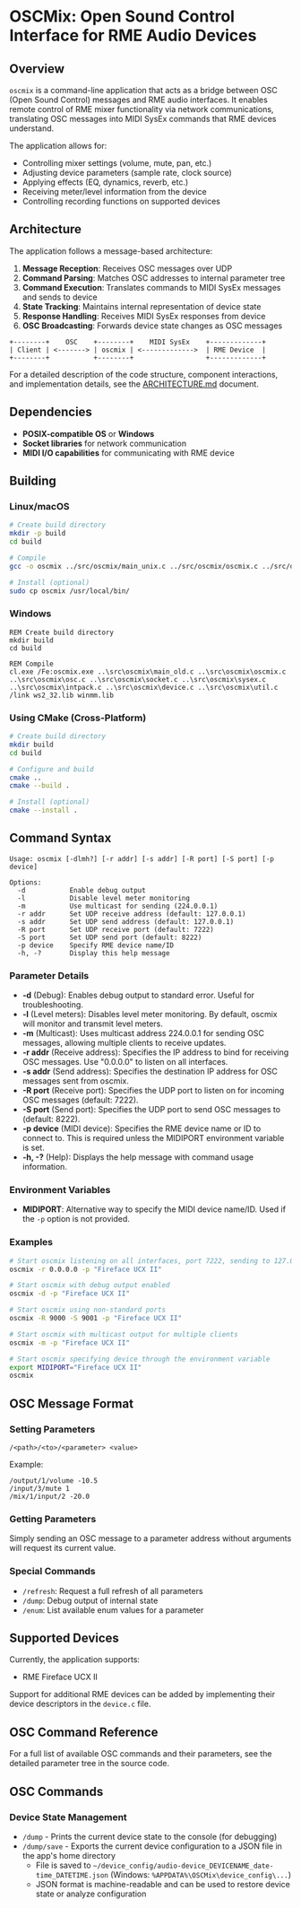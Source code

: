# OSCMix: Open Sound Control Interface for RME Audio Devices

## Overview

`oscmix` is a command-line application that acts as a bridge between OSC (Open Sound Control) messages and RME audio interfaces. It enables remote control of RME mixer functionality via network communications, translating OSC messages into MIDI SysEx commands that RME devices understand.

The application allows for:

- Controlling mixer settings (volume, mute, pan, etc.)
- Adjusting device parameters (sample rate, clock source)
- Applying effects (EQ, dynamics, reverb, etc.)
- Receiving meter/level information from the device
- Controlling recording functions on supported devices

## Architecture

The application follows a message-based architecture:

1. **Message Reception**: Receives OSC messages over UDP
2. **Command Parsing**: Matches OSC addresses to internal parameter tree
3. **Command Execution**: Translates commands to MIDI SysEx messages and sends to device
4. **State Tracking**: Maintains internal representation of device state
5. **Response Handling**: Receives MIDI SysEx responses from device
6. **OSC Broadcasting**: Forwards device state changes as OSC messages

```
+--------+    OSC    +--------+    MIDI SysEx    +-------------+
| Client | <-------> | oscmix | <------------->  | RME Device  |
+--------+           +--------+                  +-------------+
```

For a detailed description of the code structure, component interactions, and implementation details, see the [ARCHITECTURE.md](ARCHITECTURE.md) document.

## Dependencies

- **POSIX-compatible OS** or **Windows**
- **Socket libraries** for network communication
- **MIDI I/O capabilities** for communicating with RME device

## Building

### Linux/macOS

```bash
# Create build directory
mkdir -p build
cd build

# Compile
gcc -o oscmix ../src/oscmix/main_unix.c ../src/oscmix/oscmix.c ../src/oscmix/osc.c ../src/oscmix/socket.c ../src/oscmix/sysex.c ../src/oscmix/intpack.c ../src/oscmix/device.c ../src/oscmix/util.c -lm -lpthread

# Install (optional)
sudo cp oscmix /usr/local/bin/
```

### Windows

```batch
REM Create build directory
mkdir build
cd build

REM Compile
cl.exe /Fe:oscmix.exe ..\src\oscmix\main_old.c ..\src\oscmix\oscmix.c ..\src\oscmix\osc.c ..\src\oscmix\socket.c ..\src\oscmix\sysex.c ..\src\oscmix\intpack.c ..\src\oscmix\device.c ..\src\oscmix\util.c /link ws2_32.lib winmm.lib
```

### Using CMake (Cross-Platform)

```bash
# Create build directory
mkdir build
cd build

# Configure and build
cmake ..
cmake --build .

# Install (optional)
cmake --install .
```

## Command Syntax

```
Usage: oscmix [-dlmh?] [-r addr] [-s addr] [-R port] [-S port] [-p device]

Options:
  -d           Enable debug output
  -l           Disable level meter monitoring
  -m           Use multicast for sending (224.0.0.1)
  -r addr      Set UDP receive address (default: 127.0.0.1)
  -s addr      Set UDP send address (default: 127.0.0.1)
  -R port      Set UDP receive port (default: 7222)
  -S port      Set UDP send port (default: 8222)
  -p device    Specify RME device name/ID
  -h, -?       Display this help message
```

### Parameter Details

- **-d** (Debug): Enables debug output to standard error. Useful for troubleshooting.
- **-l** (Level meters): Disables level meter monitoring. By default, oscmix will monitor and transmit level meters.
- **-m** (Multicast): Uses multicast address 224.0.0.1 for sending OSC messages, allowing multiple clients to receive updates.
- **-r addr** (Receive address): Specifies the IP address to bind for receiving OSC messages. Use "0.0.0.0" to listen on all interfaces.
- **-s addr** (Send address): Specifies the destination IP address for OSC messages sent from oscmix.
- **-R port** (Receive port): Specifies the UDP port to listen on for incoming OSC messages (default: 7222).
- **-S port** (Send port): Specifies the UDP port to send OSC messages to (default: 8222).
- **-p device** (MIDI device): Specifies the RME device name or ID to connect to. This is required unless the MIDIPORT environment variable is set.
- **-h, -?** (Help): Displays the help message with command usage information.

### Environment Variables

- **MIDIPORT**: Alternative way to specify the MIDI device name/ID. Used if the `-p` option is not provided.

### Examples

```bash
# Start oscmix listening on all interfaces, port 7222, sending to 127.0.0.1:8222
oscmix -r 0.0.0.0 -p "Fireface UCX II"

# Start oscmix with debug output enabled
oscmix -d -p "Fireface UCX II"

# Start oscmix using non-standard ports
oscmix -R 9000 -S 9001 -p "Fireface UCX II"

# Start oscmix with multicast output for multiple clients
oscmix -m -p "Fireface UCX II"

# Start oscmix specifying device through the environment variable
export MIDIPORT="Fireface UCX II"
oscmix
```

## OSC Message Format

### Setting Parameters

```
/<path>/<to>/<parameter> <value>
```

Example:

```
/output/1/volume -10.5
/input/3/mute 1
/mix/1/input/2 -20.0
```

### Getting Parameters

Simply sending an OSC message to a parameter address without arguments will request its current value.

### Special Commands

- `/refresh`: Request a full refresh of all parameters
- `/dump`: Debug output of internal state
- `/enum`: List available enum values for a parameter

## Supported Devices

Currently, the application supports:

- RME Fireface UCX II

Support for additional RME devices can be added by implementing their device descriptors in the `device.c` file.

## OSC Command Reference

For a full list of available OSC commands and their parameters, see the detailed parameter tree in the source code.

## OSC Commands

### Device State Management

* `/dump` - Prints the current device state to the console (for debugging)
* `/dump/save` - Exports the current device configuration to a JSON file in the app's home directory
  * File is saved to `~/device_config/audio-device_DEVICENAME_date-time_DATETIME.json` (Windows: `%APPDATA%\OSCMix\device_config\...`)
  * JSON format is machine-readable and can be used to restore device state or analyze configuration
